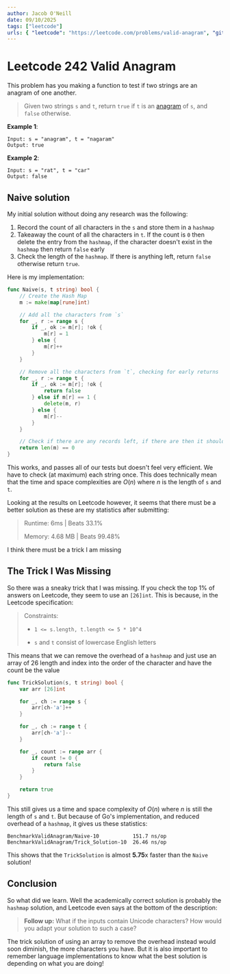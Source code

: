 ```yaml
---
author: Jacob O'Neill
date: 09/10/2025
tags: ["leetcode"]
urls: { "leetcode": "https://leetcode.com/problems/valid-anagram", "github": "https://github.com/jacoboneill/blog/blob/main/posts/242_valid_anagram/valid_anagram.go"}
---
```


# Leetcode 242 Valid Anagram

This problem has you making a function to test if two strings are an anagram of one another.

> Given two strings `s` and `t`, return `true` if `t` is an [anagram](https://gcide.gnu.org.ua/?q=Anagram&define=1) of `s`, and `false` otherwise.

**Example 1**:
```
Input: s = "anagram", t = "nagaram"
Output: true
```

**Example 2**:
```
Input: s = "rat", t = "car"
Output: false
```

## Naive solution

My initial solution without doing any research was the following:

1. Record the count of all characters in the `s` and store them in a `hashmap`
2. Takeaway the count of all the characters in `t`. If the count is `0` then delete the entry from the `hashmap`, if the character doesn't exist in the `hashmap` then return `false` early
3. Check the length of the `hashmap`. If there is anything left, return `false` otherwise return `true`.

Here is my implementation:
```go
func Naive(s, t string) bool {
    // Create the Hash Map
    m := make(map[rune]int)

    // Add all the characters from `s`
    for _, r := range s {
        if _, ok := m[r]; !ok {
            m[r] = 1
        } else {
            m[r]++
        }
    }

    // Remove all the characters from `t`, checking for early returns
    for _, r := range t {
        if _, ok := m[r]; !ok {
            return false
        } else if m[r] == 1 {
            delete(m, r)
        } else {
            m[r]--
        }
    }

    // Check if there are any records left, if there are then it should return false
    return len(m) == 0
}
```

This works, and passes all of our tests but doesn't feel very efficient. We have to check (at maximum) each string once. This does technically mean that the time and space complexities are $O(n)$ where $n$ is the length of `s` and `t`.

Looking at the results on Leetcode however, it seems that there must be a better solution as these are my statistics after submitting:

> Runtime: 6ms | Beats 33.1%
>
> Memory: 4.68 MB | Beats 99.48%

I think there must be a trick I am missing

## The Trick I Was Missing

So there was a sneaky trick that I was missing. If you check the top 1% of answers on Leetcode, they seem to use an `[26]int`. This is because, in the Leetcode specification:

> Constraints:
> 
> * `1 <= s.length, t.length <= 5 * 10^4`
> 
> * `s` and `t` consist of lowercase English letters

This means that we can remove the overhead of a `hashmap` and just use an array of 26 length and index into the order of the character and have the count be the value


```go
func TrickSolution(s, t string) bool {
    var arr [26]int

    for _, ch := range s {
        arr[ch-'a']++
    }

    for _, ch := range t {
        arr[ch-'a']--
    }

    for _, count := range arr {
        if count != 0 {
            return false
        }
    }

    return true
}
```

This still gives us a time and space complexity of $O(n)$ where $n$ is still the length of `s` and `t`. But because of Go's implementation, and reduced overhead of a `hashmap`, it gives us these statistics:

```
BenchmarkValidAnagram/Naive-10           151.7 ns/op
BenchmarkValidAnagram/Trick_Solution-10  26.46 ns/op
```

This shows that the `TrickSolution` is almost **5.75**x faster than the `Naive` solution!

## Conclusion

So what did we learn. Well the academically correct solution is probably the `hashmap` solution, and Leetcode even says at the bottom of the description:

> **Follow up:** What if the inputs contain Unicode characters? How would you adapt your solution to such a case?

The trick solution of using an array to remove the overhead instead would soon diminish, the more characters you have. But it is also important to remember language implementations to know what the best solution is depending on what you are doing!
